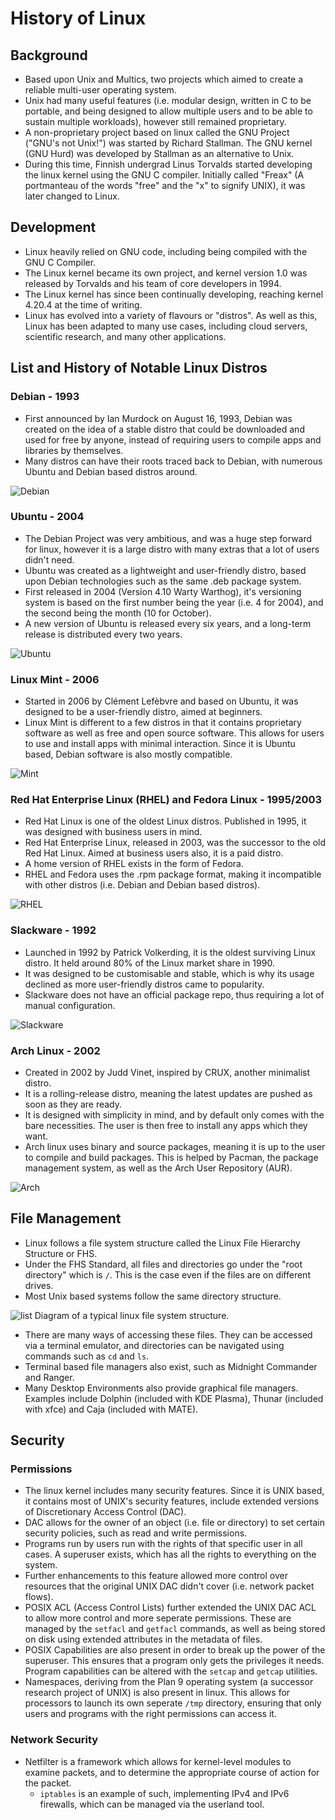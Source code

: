 # History of Linux

## Background

- Based upon Unix and Multics, two projects which aimed to create a reliable multi-user operating system.
- Unix had many useful features (i.e. modular design, written in C to be portable, and being designed to allow multiple users and to be able to sustain multiple workloads), however still remained proprietary.
- A non-proprietary project based on linux called the GNU Project ("GNU's not Unix!") was started by Richard Stallman. The GNU kernel (GNU Hurd) was developed by Stallman as an alternative to Unix.
- During this time, Finnish undergrad Linus Torvalds started developing the linux kernel using the GNU C compiler. Initially called "Freax" (A portmanteau of the words "free" and the "x" to signify UNIX), it was later changed to Linux.

## Development

- Linux heavily relied on GNU code, including being compiled with the GNU C Compiler.
- The Linux kernel became its own project, and kernel version 1.0 was released by Torvalds and his team of core developers in 1994.
- The Linux kernel has since been continually developing, reaching kernel 4.20.4 at the time of writing.
- Linux has evolved into a variety of flavours or "distros". As well as this, Linux has been adapted to many use cases, including cloud servers, scientific research, and many other applications.

## List and History of Notable Linux Distros

### Debian - 1993

- First announced by Ian Murdock on August 16, 1993, Debian was created on the idea of a stable distro that could be downloaded and used for free by anyone, instead of requiring users to compile apps and libraries by themselves.
- Many distros can have their roots traced back to Debian, with numerous Ubuntu and Debian based distros around.

![Debian](https://www.maketecheasier.com/assets/uploads/2018/07/history-of-linux-02-Debian.png)

### Ubuntu - 2004

- The Debian Project was very ambitious, and was a huge step forward for linux, however it is a large distro with many extras that a lot of users didn't need.
- Ubuntu was created as a lightweight and user-friendly distro, based upon Debian technologies such as the same .deb package system.
- First released in 2004 (Version 4.10 Warty Warthog), it's versioning system is based on the first number being the year (i.e. 4 for 2004), and the second being the month (10 for October).
- A new version of Ubuntu is released every six years, and a long-term release is distributed every two years.

![Ubuntu](https://www.maketecheasier.com/assets/uploads/2018/07/history-of-linux-03-Ubuntu.png)

### Linux Mint - 2006

- Started in 2006 by Clément Lefèbvre and based on Ubuntu, it was designed to be a user-friendly distro, aimed at beginners.
- Linux Mint is different to a few distros in that it contains proprietary software as well as free and open source software. This allows for users to use and install apps with minimal interaction. Since it is Ubuntu based, Debian software is also mostly compatible.

![Mint](https://www.maketecheasier.com/assets/uploads/2018/07/history-of-linux-04-Mint.png)

### Red Hat Enterprise Linux (RHEL) and Fedora Linux - 1995/2003

- Red Hat Linux is one of the oldest Linux distros. Published in 1995, it was designed with business users in mind.
- Red Hat Enterprise Linux, released in 2003, was the successor to the old Red Hat Linux. Aimed at business users also, it is a paid distro.
- A home version of RHEL exists in the form of Fedora.
- RHEL and Fedora uses the .rpm package format, making it incompatible with other distros (i.e. Debian and Debian based distros).

![RHEL](https://www.maketecheasier.com/assets/uploads/2018/07/history-of-linux-05-Red-Hat.png)

### Slackware - 1992

- Launched in 1992 by Patrick Volkerding, it is the oldest surviving Linux distro. It held around 80% of the Linux market share in 1990.
- It was designed to be customisable and stable, which is why its usage declined as more user-friendly distros came to popularity.
- Slackware does not have an official package repo, thus requiring a lot of manual configuration.

![Slackware](https://www.maketecheasier.com/assets/uploads/2018/07/history-of-linux-06-Slackware.png)

### Arch Linux - 2002

- Created in 2002 by Judd Vinet, inspired by CRUX, another minimalist distro.
- It is a rolling-release distro, meaning the latest updates are pushed as soon as they are ready.
- It is designed with simplicity in mind, and by default only comes with the bare necessities. The user is then free to install any apps which they want.
- Arch linux uses binary and source packages, meaning it is up to the user to compile and build packages. This is helped by Pacman, the package management system, as well as the Arch User Repository (AUR).

![Arch](https://www.maketecheasier.com/assets/uploads/2018/09/arch-linux-history.jpg)

## File Management

- Linux follows a file system structure called the Linux File Hierarchy Structure or FHS.
- Under the FHS Standard, all files and directories go under the "root directory" which is `/`. This is the case even if the files are on different drives.
- Most Unix based systems follow the same directory structure.

![list](https://cdncontribute.geeksforgeeks.org/wp-content/uploads/linuxDir.jpg)
Diagram of a typical linux file system structure.

- There are many ways of accessing these files. They can be accessed via a terminal emulator, and directories can be navigated using commands such as `cd` and `ls`.
- Terminal based file managers also exist, such as Midnight Commander and Ranger.
- Many Desktop Environments also provide graphical file managers. Examples include Dolphin (included with KDE Plasma), Thunar (included with xfce) and Caja (included with MATE).

## Security

### Permissions

- The linux kernel includes many security features. Since it is UNIX based, it contains most of UNIX's security features, include extended versions of Discretionary Access Control (DAC).
- DAC allows for the owner of an object (i.e. file or directory) to set certain security policies, such as read and write permissions.
- Programs run by users run with the rights of that specific user in all cases. A superuser exists, which has all the rights to everything on the system.
- Further enhancements to this feature allowed more control over resources that the original UNIX DAC didn't cover (i.e. network packet flows).
- POSIX ACL (Access Control Lists) further extended the UNIX DAC ACL to allow more control and more seperate permissions. These are managed by the `setfacl` and `getfacl` commands, as well as being stored on disk using extended attributes in the metadata of files.
- POSIX Capabilities are also present in order to break up the power of the superuser. This ensures that a program only gets the privileges it needs. Program capabilities can be altered with the `setcap` and `getcap` utilities.
- Namespaces, deriving from the Plan 9 operating system (a successor research project of UNIX) is also present in linux. This allows for processors to launch its own seperate `/tmp` directory, ensuring that only users and programs with the right permissions can access it.

### Network Security

- Netfilter is a framework which allows for kernel-level modules to examine packets, and to determine the appropriate course of action for the packet.
  - `iptables` is an example of such, implementing IPv4 and IPv6 firewalls, which can be managed via the userland tool.